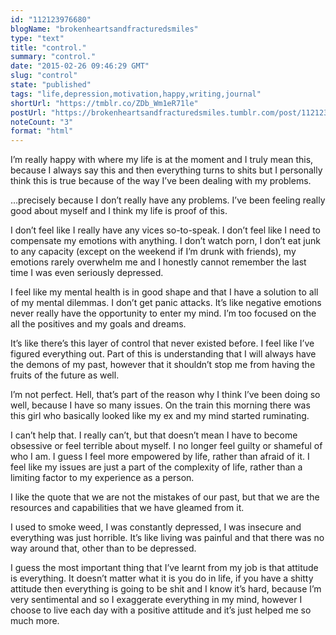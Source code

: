```yaml
---
id: "112123976680"
blogName: "brokenheartsandfracturedsmiles"
type: "text"
title: "control."
summary: "control."
date: "2015-02-26 09:46:29 GMT"
slug: "control"
state: "published"
tags: "life,depression,motivation,happy,writing,journal"
shortUrl: "https://tmblr.co/ZDb_Wm1eR71le"
postUrl: "https://brokenheartsandfracturedsmiles.tumblr.com/post/112123976680/control"
noteCount: "3"
format: "html"
---
```


I’m really happy with where my life is at the moment and I truly mean this, because I always say this and then everything turns to shits but I personally think this is true because of the way I’ve been dealing with my problems.

…precisely because I don’t really have any problems. I’ve been feeling really good about myself and I think my life is proof of this. 

I don’t feel like I really have any vices so-to-speak. I don’t feel like I need to compensate my emotions with anything. I don’t watch porn, I don’t eat junk to any capacity (except on the weekend if I’m drunk with friends), my emotions rarely overwhelm me and I honestly cannot remember the last time I was even seriously depressed.

I feel like my mental health is in good shape and that I have a solution to all of my mental dilemmas. I don’t get panic attacks. It’s like negative emotions never really have the opportunity to enter my mind. I’m too focused on the all the positives and my goals and dreams. 

It’s like there’s this layer of control that never existed before. I feel like I’ve figured everything out. Part of this is understanding that I will always have the demons of my past, however that it shouldn’t stop me from having the fruits of the future as well. 

I’m not perfect. Hell, that’s part of the reason why I think I’ve been doing so well, because I have so many issues. On the train this morning there was this girl who basically looked like my ex and my mind started ruminating.

I can’t help that. I really can’t, but that doesn’t mean I have to become obsessive or feel terrible about myself. I no longer feel guilty or shameful of who I am. I guess I feel more empowered by life, rather than afraid of it. I feel like my issues are just a part of the complexity of life, rather than a limiting factor to my experience as a person. 

I like the quote that we are not the mistakes of our past, but that we are the resources and capabilities that we have gleamed from it. 

I used to smoke weed, I was constantly depressed, I was insecure and everything was just horrible. It’s like living was painful and that there was no way around that, other than to be depressed. 

I guess the most important thing that I’ve learnt from my job is that attitude is everything. It doesn’t matter what it is you do in life, if you have a shitty attitude then everything is going to be shit and I know it’s hard, because I’m very sentimental and so I exaggerate everything in my mind, however I choose to live each day with a positive attitude and it’s just helped me so much more.